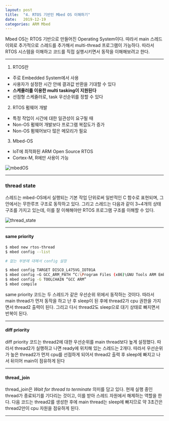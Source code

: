 ```yaml
---
layout: post
title:  "4. RTOS 기반인 Mbed OS 이해하기"
date:   2019-12-19
categories: ARM Mbed
---
```


Mbed OS는 RTOS 기반으로 만들어진 Operating System이다. 따라서 main 스레드 이외로 추가적으로 스레드를 추가해서 multi-thread 프로그램이 가능하다. 따라서 RTOS 시스템을 이해하고 코드를 직접 실행시키면서 동작을 이해해보려고 한다.

---

1. RTOS란  
  * 주로 Embedded System에서 사용
  * 사용자가 설정한 시간 안에 결과값 반환을 기대할 수 있다
  * __스케쥴러를 이용한 multi tasking이 지원된다__
  * 선점형 스케쥴러로, task 우선순위를 정할 수 있다

2. RTOS 펌웨어 개발
  * 특정 작업이 시간에 대한 일관성이 요구될 때
  * Non-OS 펌웨어 개발보다 프로그램 복잡도가 증가
  * Non-OS 펌웨어보다 많은 메모리가 필요

3. Mbed-OS
  * IoT에 최적화된 ARM Open Source RTOS
  * Cortex-M, R에만 사용이 가능

![mbedOS](https://drive.google.com/uc?id=18AcfgUlakD6Cfs2s-m2-riWaQ2Xdnwm5)

---

### thread state

스레드는 mbed-OS에서 실행되는 기본 작업 단위로써 일반적인 C 함수로 표현되며, 그 안에서는 무한루프 구조로 동작하고 있다. 그리고 스레드는 다음과 같이 3~4개의 상태 구조를 가지고 있는데, 이를 잘 이해해야만 RTOS 프로그램 구조를 이해할 수 있다.

![thread_state](https://drive.google.com/uc?id=1AhhnVxXkDzWx6fcNwGkbNsandRhn8bhd)

---

#### same priority

```bash
$ mbed new rtos-thread
$ mbed config --list

# 없는 부분에 대해서 config 설정

$ mbed config TARGET DISCO_L475VG_IOT01A
$ mbed config –G GCC_ARM_PATH “C:\Program Files (x86)\GNU Tools ARM Embedded\6 2017-q2-update\bin”
$ mbed config -G TOOLCHAIN “GCC ARM”
$ mbed compile

```

same priority 코드는 두 스레드가 같은 우선순위 위에서 동작하는 것이다. 따라서 main thread가 먼저 동작을 하고 난 후 sleep이 된 후에 thread2가 cpu 권한을 가지면서 thread2 출력이 된다. 그리고 다시 thread2도 sleep으로 대기 상태로 빠지면서 반복이 된다.

<script src="https://gist.github.com/ingbeeedd/358720ae28e25ed07a9f8c2ad031f56e.js"></script>

---

#### diff priority

diff priority 코드는 thread2에 대한 우선순위를 main thread보다 높게 설정했다. 따라서 thread2가 실행하고 나면 ready에 위치해 있는 스레드는 2개다. 따라서 우선순위가 높은 thread2가 먼저 cpu를 선점하게 되어서 thread2 출력 후 sleep에 빠지고 나서 뒤이어 main이 점유하게 된다

<script src="https://gist.github.com/ingbeeedd/d63437abe3b4798b6cfbcc917300a1e6.js"></script>

---


#### thread_join

thread_join은 _Wait for thread to terminate_ 의미를 담고 있다. 현재 실행 중인 thread가 종료되기를 기다리는 것이고, 이를 받아 스레드 자원에서 해제하는 역할을 한다. 다음 코드는 thread2를 생성한 후에 main thread는 sleep에 빠지므로 약 3초간은 thread2만이 cpu 자원을 점유하게 된다.

<script src="https://gist.github.com/ingbeeedd/e6ad12ff4f76f65cde5154f7abce9f59.js"></script>

---

#### 

